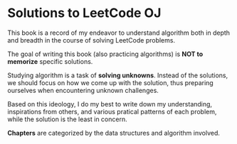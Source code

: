 # Solutions to LeetCode OJ

This book is a record of my endeavor to understand algorithm both in depth and breadth in the course of solving LeetCode problems.

The goal of writing this book (also practicing algorithms) is **NOT to memorize** specific solutions.

Studying algorithm is a task of **solving unknowns**. Instead of the solutions, we should focus on how we come up with the solution, thus preparing ourselves when encountering unknown challenges.

Based on this ideology, I do my best to write down my understanding, inspirations from others, and various pratical patterns of each problem, while the solution is the least in concern.

**Chapters** are categorized by the data structures and algorithm involved.






